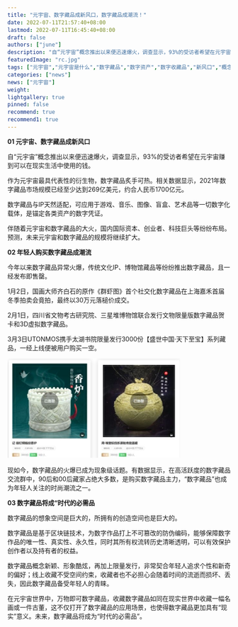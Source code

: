 ```yaml
---
title: "元宇宙、数字藏品成新风口，数字藏品成潮流！"
date: 2022-07-11T21:57:40+08:00
lastmod: 2022-07-11T16:45:40+08:00
draft: false
authors: ["june"]
description: "自“元宇宙”概念推出以来便迅速爆火，调查显示，93%的受访者希望在元宇宙赚到可以在现实生活中使用的钱。"
featuredImage: "rc.jpg"
tags: ["元宇宙","元宇宙是什么","数字藏品","数字资产","数字收藏品","新风口","概念"]
categories: ["news"]
news: ["元宇宙"]
weight: 
lightgallery: true
pinned: false
recommend: true
recommend1: true
---
```




**01 元宇宙、数字藏品成新风口** 

自“元宇宙”概念推出以来便迅速爆火，调查显示，93%的受访者希望在元宇宙赚到可以在现实生活中使用的钱。

作为元宇宙最具代表性的衍生物，数字藏品炙手可热。相关数据显示，2021年数字藏品市场规模已经至少达到269亿美元，约合人民币1700亿元。

数字藏品与IP天然适配，可应用于游戏、音乐、图像、盲盒、艺术品等一切数字化载体，是锚定各类资产的数字凭证。

伴随着元宇宙和数字藏品的大火，国内国际资本、创业者、科技巨头等纷纷布局。预测，未来元宇宙和数字藏品的规模将继续扩大。



**02 年轻人购买数字藏品成潮流**

今年以来数字藏品异常火爆，传统文化IP、博物馆藏品等纷纷推出数字藏品，且一经发布即售罄。

1月2日，国画大师齐白石的原作《群虾图》首个社交化数字藏品在上海嘉禾首届冬季拍卖会竟拍，最终以30万元落槌价成交。

2月1日，四川省文物考古研究院、三星堆博物馆联合发行文物限量版数字藏品贺卡和3D虚拟数字藏品。

3月3日UTONMOS携手太湖书院限量发行3000份【盛世中国·天下至宝】系列藏品，一经上线便被用户购买一空。

![数字藏品](iuu.png)



现如今，数字藏品的火爆已成为现象级话题。有数据显示，在高活跃度的数字藏品交流群中，90后和00后藏家占绝大多数，是购买数字藏品主力，“数字藏品”也成为年轻人关注的时尚潮流之一。



**03 数字藏品将成“时代的必需品** 

数字藏品的想象空间是巨大的，所拥有的创造空间也是巨大的。

数字藏品是基于区块链技术，为数字作品打上不可篡改的防伪编码，能够保障数字作品的唯一性、真实性、永久性，同时其所有权流转历史清晰透明，可以有效保护创作者以及持有者的权益。

数字藏品概念新颖、形象酷炫，再加上限量发行，非常契合年轻人追求个性和新奇的偏好；线上收藏不受空间约束，收藏者也不必担心会随着时间的流逝而损坏、丢失，因此数字藏品备受年轻人的青睐。

在元宇宙世界中，万物即可数字藏品，收藏数字藏品如同在现实世界中收藏一幅名画或一件古董，这不仅打开了数字藏品的应用场景，也使得数字藏品更加具有“现实”意义。未来，数字藏品将成为“时代的必需品”。